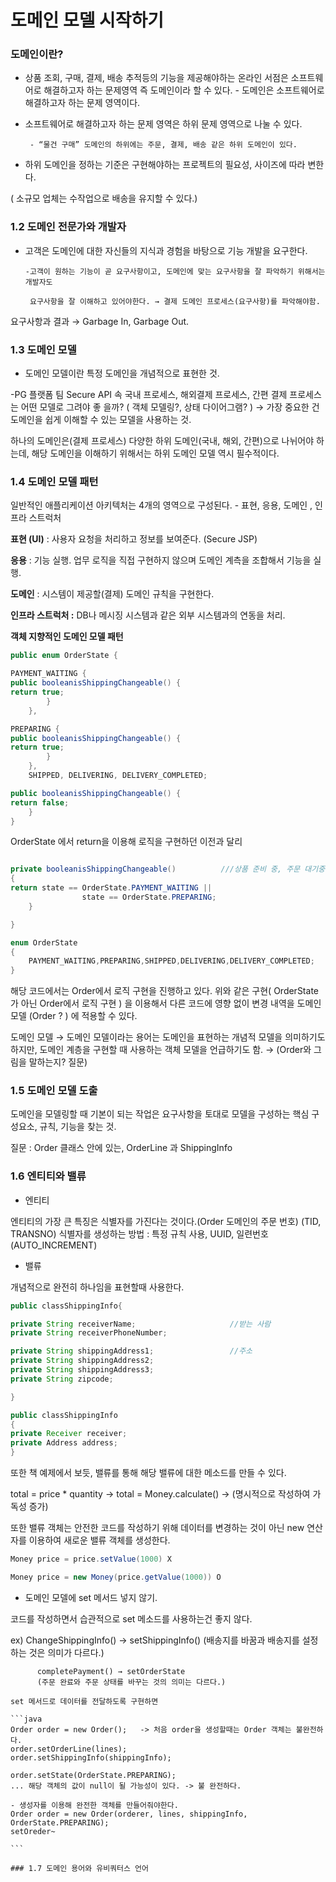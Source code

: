 # 도메인 모델 시작하기

### 도메인이란?

- 상품 조회, 구매, 결제, 배송 추적등의 기능을 제공해야하는 온라인 서점은 소프트웨어로 해결하고자 하는 문제영역 즉 도메인이라 할 수 있다. - 도메인은 소프트웨어로 해결하고자 하는 문제 영역이다.

- 소프트웨어로 해결하고자 하는 문제 영역은 하위 문제 영역으로 나눌 수 있다.

       - “물건 구매” 도메인의 하위에는 주문, 결제, 배송 같은 하위 도메인이 있다.

 - 하위 도메인을 정하는 기준은 구현해야하는 프로젝트의 필요성, 사이즈에 따라 변한다. 

( 소규모 업체는 수작업으로 배송을 유지할 수 있다.)

### 1.2 도메인 전문가와 개발자

- 고객은 도메인에 대한 자신들의 지식과 경험을 바탕으로 기능 개발을 요구한다.

      -고객이 원하는 기능이 곧 요구사항이고, 도메인에 맞는 요구사항을 잘 파악하기 위해서는 개발자도 

       요구사항을 잘 이해하고 있어야한다. → 결제 도메인 프로세스(요구사항)를 파악해야함.

요구사항과 결과 → Garbage In, Garbage Out.

### 1.3 도메인 모델

- 도메인 모델이란 특정 도메인을 개념적으로 표현한 것.

-PG 플랫폼 팀 Secure API 속 국내 프로세스, 해외결제 프로세스, 간편 결제 프로세스는 어떤 모델로 그려야 좋         을까?   ( 객체 모델링?, 상태 다이어그램? ) → 가장 중요한 건 도메인을 쉽게 이해할 수 있는 모델을 사용하는 것.

하나의 도메인은(결제 프로세스) 다양한 하위 도메인(국내, 해외, 간편)으로 나뉘어야 하는데, 해당 도메인을 이해하기 위해서는 하위 도메인 모델 역시 필수적이다.

### 1.4 도메인 모델 패턴

일반적인 애플리케이션 아키텍처는 4개의 영역으로 구성된다. - 표현, 응용, 도메인 , 인프라 스트럭처 

**표현 (UI)** : 사용자 요청을 처리하고 정보를 보여준다. (Secure JSP)

**응용** : 기능 실행. 업무 로직을 직접 구현하지 않으며 도메인 계측을 조합해서 기능을 실행.

**도메인** : 시스템이 제공할(결제) 도메인 규칙을 구현한다. 

**인프라 스트럭처 :** DB나 메시징 시스템과 같은 외부 시스템과의 연동을 처리.

**객체 지향적인 도메인 모델 패턴**

```java
public enum OrderState {

PAYMENT_WAITING {
public booleanisShippingChangeable() {
return true;
        }
    },

PREPARING {
public booleanisShippingChangeable() {
return true;
        }
    },
    SHIPPED, DELIVERING, DELIVERY_COMPLETED;

public booleanisShippingChangeable() {
return false;
    }
}
```

OrderState 에서 return을 이용해 로직을 구현하던 이전과 달리

```java

private booleanisShippingChangeable()          ///상품 준비 중, 주문 대기중일때
{
return state == OrderState.PAYMENT_WAITING ||
                state == OrderState.PREPARING;
    }

}

enum OrderState
{
    PAYMENT_WAITING,PREPARING,SHIPPED,DELIVERING,DELIVERY_COMPLETED;
}
```

해당 코드에서는 Order에서 로직 구현을 진행하고 있다. 위와 같은 구현( OrderState가 아닌 Order에서 로직 구현 ) 을 이용해서 다른 코드에 영향 없이 변경 내역을 도메인 모델 (Order ? ) 에 적용할 수 있다.

도메인 모델 → 도메인 모델이라는 용어는 도메인을 표현하는 개념적 모델을 의미하기도 하지만, 도메인 계층을 구현할 때 사용하는 객체 모델을 언급하기도 함. → (Order와 그림을 말하는지? 질문)

### 1.5 도메인 모델 도출

도메인을 모델링할 때 기본이 되는 작업은 요구사항을 토대로 모델을 구성하는 핵심 구성요소, 규칙, 기능을 찾는 것.

질문 : Order 클래스 안에 있는, OrderLine 과 ShippingInfo 

### 1.6 엔티티와 밸류

- 엔티티
 
엔티티의 가장 큰 특징은 식별자를 가진다는 것이다.(Order 도메인의 주문 번호) (TID, TRANSNO)
식별자를 생성하는 방법 : 특정 규칙 사용, UUID, 일련번호(AUTO_INCREMENT)

- 밸류
 
개념적으로 완전히 하나임을 표현할때 사용한다.

```java
public classShippingInfo{

private String receiverName;                     //받는 사람
private String receiverPhoneNumber;

private String shippingAddress1;                 //주소
private String shippingAddress2;
private String shippingAddress3;
private String zipcode;

}
```

```java
public classShippingInfo
{
private Receiver receiver;
private Address address;
}
```

또한 책 예제에서 보듯, 밸류를 통해 해당 밸류에 대한 메소드를 만들 수 있다.

total = price * quantity → total = Money.calculate() → (명시적으로 작성하여 가독성 증가)

또한 밸류 객체는 안전한 코드를 작성하기 위해 데이터를 변경하는 것이 아닌 new 연산자를 이용하여 새로운 밸류 객체를 생성한다. 

```java
Money price = price.setValue(1000) X

Money price = new Money(price.getValue(1000)) O
```

- 도메인 모델에 set 메서드 넣지 않기.

코드를 작성하면서 습관적으로 set 메소드를 사용하는건 좋지 않다.

ex) ChangeShippingInfo() → setShippingInfo() 
      (배송지를 바꿈과 배송지를 설정 하는 것은 의미가  다르다.)
    
          completePayment() → setOrderState 
          (주문 완료와 주문 상태를 바꾸는 것의 의미는 다르다.)
    
    set 메서드로 데이터를 전달하도록 구현하면
    
    ```java
    Order order = new Order();   -> 처음 order을 생성할때는 Order 객체는 불완전하다.
    order.setOrderLine(lines);
    order.setShippingInfo(shippingInfo);
    
    order.setState(OrderState.PREPARING);
    ... 해당 객체의 값이 null이 될 가능성이 있다. -> 불 완전하다.
    
    - 생성자를 이용해 완전한 객체를 만들어줘야한다.
    Order order = new Order(orderer, lines, shippingInfo, OrderState.PREPARING);
    setOreder~
    
    ```
    
    ### 1.7 도메인 용어와 유비쿼터스 언어
